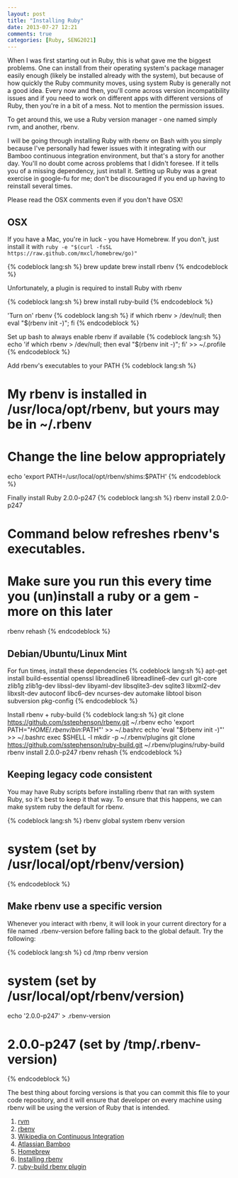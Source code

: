 ```yaml
---
layout: post
title: "Installing Ruby"
date: 2013-07-27 12:21
comments: true
categories: [Ruby, SENG2021]
---
```


When I was first starting out in Ruby, this is what gave me the biggest problems. One can install from their operating system's package manager easily enough (likely be installed already with the system), but because of how quickly the Ruby community moves, using system Ruby is generally not a good idea. Every now and then, you'll come across version incompatibility issues and if you need to work on different apps with different versions of Ruby, then you're in a bit of a mess. Not to mention the permission issues.

To get around this, we use a Ruby version manager - one named simply rvm, and another, rbenv.

I will be going through installing Ruby with rbenv on Bash with you simply because I've personally had fewer issues with it integrating with our Bamboo continuous integration environment, but that's a story for another day. You'll no doubt come across problems that I didn't foresee. If it tells you of a missing dependency, just install it. Setting up Ruby was a great exercise in google-fu for me; don't be discouraged if you end up having to reinstall several times.

Please read the OSX comments even if you don't have OSX!

## OSX

If you have a Mac, you're in luck - you have Homebrew. If you don't, just install it with ```ruby -e "$(curl -fsSL https://raw.github.com/mxcl/homebrew/go)"```

{% codeblock lang:sh %}
brew update
brew install rbenv
{% endcodeblock %}

Unfortunately, a plugin is required to install Ruby with rbenv

{% codeblock lang:sh %}
brew install ruby-build
{% endcodeblock %}

'Turn on' rbenv
{% codeblock lang:sh %}
if which rbenv > /dev/null; then eval "$(rbenv init -)"; fi
{% endcodeblock %}

Set up bash to always enable rbenv if available
{% codeblock lang:sh %}
echo 'if which rbenv > /dev/null; then eval "$(rbenv init -)"; fi' >> ~/.profile
{% endcodeblock %}

Add rbenv's executables to your PATH
{% codeblock lang:sh %}
# My rbenv is installed in /usr/loca/opt/rbenv, but yours may be in ~/.rbenv
# Change the line below appropriately
echo 'export PATH=/usr/local/opt/rbenv/shims:$PATH'
{% endcodeblock %}

Finally install Ruby 2.0.0-p247
{% codeblock lang:sh %}
rbenv install 2.0.0-p247
# Command below refreshes rbenv's executables.
# Make sure you run this every time you (un)install a ruby or a gem - more on this later
rbenv rehash
{% endcodeblock %}

## Debian/Ubuntu/Linux Mint

For fun times, install these dependencies
{% codeblock lang:sh %}
apt-get install build-essential openssl libreadline6 libreadline6-dev curl git-core zlib1g zlib1g-dev libssl-dev libyaml-dev libsqlite3-dev sqlite3 libxml2-dev libxslt-dev autoconf libc6-dev ncurses-dev automake libtool bison subversion pkg-config
{% endcodeblock %}

Install rbenv + ruby-build
{% codeblock lang:sh %}
git clone https://github.com/sstephenson/rbenv.git ~/.rbenv
echo 'export PATH="$HOME/.rbenv/bin:$PATH"' >> ~/.bashrc
echo 'eval "$(rbenv init -)"' >> ~/.bashrc
exec $SHELL -l
mkdir -p ~/.rbenv/plugins
git clone https://github.com/sstephenson/ruby-build.git ~/.rbenv/plugins/ruby-build
rbenv install 2.0.0-p247
rbenv rehash
{% endcodeblock %}

## Keeping legacy code consistent

You may have Ruby scripts before installing rbenv that ran with system Ruby, so it's best to keep it that way. To ensure that this happens, we can make system ruby the default for rbenv.

{% codeblock lang:sh %}
rbenv global system
rbenv version
# system (set by /usr/local/opt/rbenv/version)
{% endcodeblock %}

## Make rbenv use a specific version

Whenever you interact with rbenv, it will look in your current directory for a file named .rbenv-version before falling back to the global default. Try the following:

{% codeblock lang:sh %}
cd /tmp
rbenv version
# system (set by /usr/local/opt/rbenv/version)
echo '2.0.0-p247' > .rbenv-version
# 2.0.0-p247 (set by /tmp/.rbenv-version)
{% endcodeblock %}

The best thing about forcing versions is that you can commit this file to your code repository, and it will ensure that developer on every machine using rbenv will be using the version of Ruby that is intended.

1. [rvm][1]
2. [rbenv][2]
3. [Wikipedia on Continuous Integration][3]
4. [Atlassian Bamboo][4]
5. [Homebrew][5]
6. [Installing rbenv][6]
7. [ruby-build rbenv plugin][7]

  [1]: https://rvm.io/
  [2]: https://github.com/sstephenson/rbenv
  [3]: https://en.wikipedia.org/wiki/Continuous_integration
  [4]: https://www.atlassian.com/software/bamboo
  [5]: http://brew.sh/
  [6]: https://github.com/sstephenson/rbenv#installation
  [7]: https://github.com/sstephenson/ruby-build
